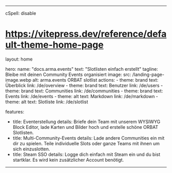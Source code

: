 ---

cSpell: disable

# https://vitepress.dev/reference/default-theme-home-page
layout: home

hero:
  name: "docs.arma.events"
  text: "Slotlisten einfach erstellt"
  tagline: Bleibe mit deinen Community Events organisiert
  image:
    src: /landing-page-image.webp
    alt: arma.events ORBAT slotlist
  actions:
    - theme: brand
      text: Überblick
      link: /de/overview
    - theme: brand
      text: Benutzer
      link: /de/users
    - theme: brand
      text: Communities
      link: /de/communities
    - theme: brand
      text: Events
      link: /de/events
    - theme: alt
      text: Markdown
      link: /de/markdown
    - theme: alt
      text: Slotliste
      link: /de/slotlist

features:
  - title: Eventerstellung
    details: Briefe dein Team mit unserem WYSIWYG Block Editor, lade Karten und Bilder hoch und erstelle schöne ORBAT Slotlisten.
  - title: Multi-Community-Events
    details: Lade andere Communities ein mit dir zu spielen. Teile individuelle Slots oder ganze Teams mit ihnen um sich einzuslotten.
  - title: Steam SSO
    details: Logge dich einfach mit Steam ein und du bist startklar. Es wird kein zusätzlicher Account benötigt.
---